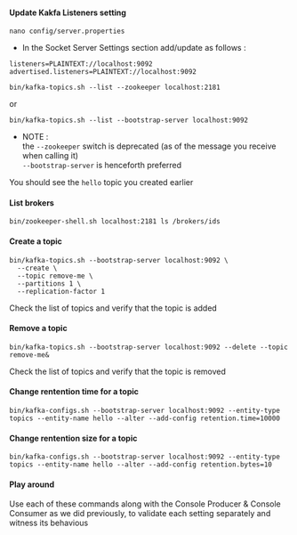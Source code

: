 #### Update Kakfa Listeners setting 

````
nano config/server.properties
````

- In the Socket Server Settings section add/update as follows :   

````
listeners=PLAINTEXT://localhost:9092
advertised.listeners=PLAINTEXT://localhost:9092
````

````
bin/kafka-topics.sh --list --zookeeper localhost:2181
````

or 
````
bin/kafka-topics.sh --list --bootstrap-server localhost:9092
````

- NOTE :  
  the `--zookeeper` switch is deprecated (as of the message you receive when calling it)  
  `--bootstrap-server` is henceforth preferred

You should see the `hello` topic you created earlier

#### List brokers

````
bin/zookeeper-shell.sh localhost:2181 ls /brokers/ids
````


#### Create a topic

````
bin/kafka-topics.sh --bootstrap-server localhost:9092 \
  --create \
  --topic remove-me \
  --partitions 1 \
  --replication-factor 1
````

Check the list of topics and verify that the topic is added

#### Remove a topic

````
bin/kafka-topics.sh --bootstrap-server localhost:9092 --delete --topic remove-me&
````

Check the list of topics and verify that the topic is removed


#### Change rentention time for a topic

````
bin/kafka-configs.sh --bootstrap-server localhost:9092 --entity-type topics --entity-name hello --alter --add-config retention.time=10000
````

#### Change rentention size for a topic

````
bin/kafka-configs.sh --bootstrap-server localhost:9092 --entity-type topics --entity-name hello --alter --add-config retention.bytes=10
````

#### Play around 
Use each of these commands along with the Console Producer & Console Consumer as we did previously, 
to validate each setting separately and witness its behavious
